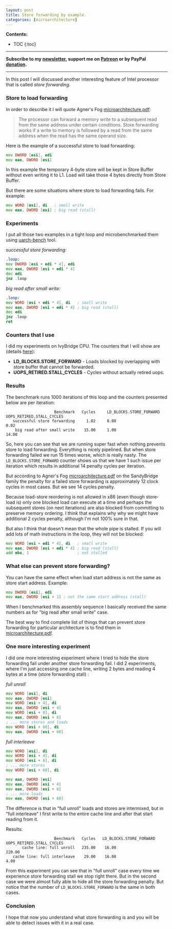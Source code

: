 ```yaml
---
layout: post
title: Store forwarding by example.
categories: [microarchitecture]
---
```


**Contents:**
* TOC
{:toc}

------
**Subscribe to my [newsletter](https://products.easyperf.net/newsletter), support me on [Patreon](https://www.patreon.com/dendibakh) or by PayPal [donation](https://www.paypal.com/cgi-bin/webscr?cmd=_donations&business=TBM3NW8TKTT34&currency_code=USD&source=url).**

------

In this post I will discussed another interesting feature of Intel processor that is called *store forwarding*.

### Store to load forwarding

In order to describe it I will quote Agner's Fog [microarchitecture.pdf](http://www.agner.org/optimize/microarchitecture.pdf):
> The processor can forward a memory write to a subsequent read from the same address under certain conditions. Store forwarding works if a write to memory is followed by a read from the same address when the read has the same operand size.

Here is the example of a successful store to load forwarding:

```asm
mov DWORD [esi], edi
mov eax, DWORD [esi] 
```
In this example the temporary 4-byte store will be kept in Store Buffer without even writing it to L1. Load will take those 4 bytes directly from Store Buffer.

But there are some situations where store to load forwarding fails. For example:

```asm
mov WORD [esi], di   ; small write
mov eax, DWORD [esi] ; big read (stall)
```

### Experiments

I put all those two examples in a tight loop and microbenchmarked them using [uarch-bench](https://github.com/travisdowns/uarch-bench) tool.

*successful store forwarding:*
```asm
.loop:
mov DWORD [esi + edi * 4], edi
mov eax, DWORD [esi + edi * 4] 
dec edi
jnz .loop
```

*big read after small write:*
```asm
.loop:
mov WORD [esi + edi * 4], di   ; small write
mov eax, DWORD [esi + edi * 4] ; big read (stall)
dec edi
jnz .loop
ret
```

### Counters that I use

I did my experiments on IvyBridge CPU. The counters that I will show are (details [here](https://download.01.org/perfmon/index/ivybridge.html)):

- **LD_BLOCKS.STORE_FORWARD** - Loads blocked by overlapping with store buffer that cannot be forwarded.
- **UOPS_RETIRED.STALL_CYCLES** - Cycles without actually retired uops. 

### Results

The benchmark runs 1000 iterations of this loop and the counters presented below are per iteration:

```
                     Benchmark   Cycles     LD_BLOCKS.STORE_FORWARD   UOPS_RETIRED.STALL_CYCLES
   successful store forwarding     1.02     0.00                      0.02
    big read after small write    15.00     1.00                      14.00
```

So, here you can see that we are running super fast when nothing prevents store to load forwarding. Everything is nicely pipelined. But when store forwarding failed we run 15 times worse, which is really nasty. The `LD_BLOCKS.STORE_FORWARD` counter shows us that we have 1 such issue per iteration which results in additional 14 penalty cycles per iteration. 

But according to Agner's Fog [microarchitecture.pdf](http://www.agner.org/optimize/microarchitecture.pdf) on the SandyBridge family the penalty for a failed store forwarding is approximately 12 clock cycles in most cases. But we see 14 cycles penalty.

Because load-store reordering is not allowed in x86 (even though store-load is) only one blocked load can execute at a time and perhaps the subsequent stores (on next iterations) are also blocked from committing to preserve memory ordering. I think that explains why why we might have additional 2 cycles penalty, although I'm not 100% sure in that.

But also I think that doesn't mean that the whole pipe is stalled. If you will add lots of math instructions in the loop, they will not be blocked:

```asm
mov WORD [esi + edi * 4], di   ; small write
mov eax, DWORD [esi + edi * 4] ; big read (stall)
add ebx, 1                     ; not stalled
```

### What else can prevent store forwarding?

You can have the same effect when load start address is not the same as store start address. Example:

```asm
mov DWORD [esi], edi
mov eax, DWORD [esi + 1] ; not the same start address (stall)
```

When I benchmarked this assembly sequence I basically received the same numbers as for "big read after small write" case.

The best way to find complete list of things that can prevent store forwarding for particular architecture is to find them in [microarchitecture.pdf](http://www.agner.org/optimize/microarchitecture.pdf).

### One more interesting experiment

I did one more interesting experiment where I tried to hide the store forwarding fail under another store forwarding fail.
I did 2 experiments, where I'm just accessing one cache line, writing 2 bytes and reading 4 bytes at a time (store forwarding stall) :

*full unroll*
```asm
mov WORD [esi], di
mov eax, DWORD [esi]
mov WORD [esi + 4], di
mov eax, DWORD [esi + 4]
mov WORD [esi + 8], di
mov eax, DWORD [esi + 8]
; ... more stores and loads
mov WORD [esi + 60], di
mov eax, DWORD [esi + 60]
```

*full interleave*
```asm
mov WORD [esi], di
mov WORD [esi + 4], di
mov WORD [esi + 8], di
; ... more stores
mov WORD [esi + 60], di

mov eax, DWORD [esi]
mov eax, DWORD [esi + 4]
mov eax, DWORD [esi + 8]
; ... more loads
mov eax, DWORD [esi + 60]
```

The difference is that in "full unroll" loads and stores are intermixed, but in "full interleave" I first write to the entire cache line and after that start reading from it.

Results:
```
                     Benchmark   Cycles   LD_BLOCKS.STORE_FORWARD   UOPS_RETIRED.STALL_CYCLES
       cache line: full unroll   235.00    16.00                     220.00
   cache line: full interleave    29.00    16.00                     4.00
```

From this experiment you can see that in "full unroll" case every time we experience store forwarding stall we stop right there. But in the second case we were almost fully able to hide all the store forwarding penalty. But notice that the number of `LD_BLOCKS.STORE_FORWARD` is the same in both cases.

### Conclusion

I hope that now you understand what store forwarding is and you will be able to detect issues with it in a real case.
